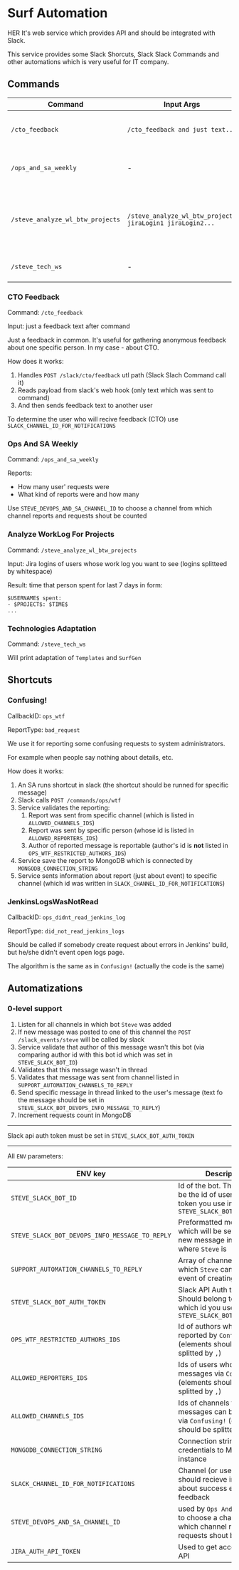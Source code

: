 # Surf Automation

HER It's web service which provides API and should be integrated with Slack.

This service provides some Slack Shorcuts, Slack Slack Commands and other automations which is very useful for IT company. 

## Commands

| Command | Input Args| Description |   
|----------|---------|-----|
|`/cto_feedback`| `/cto_feedback and just text...` |Send feedback about Surf CTO to him |
|`/ops_and_sa_weekly`| - | Send SA and DevOps work digest into chat |
|`/steve_analyze_wl_btw_projects`| `/steve_analyze_wl_btw_projects jiraLogin1 jiraLogin2...` | Result: time that person spent for last 7 days distributed between his projects |
| `/steve_tech_ws` | - | Print internal technologies adaptation|
### CTO Feedback

Command: `/cto_feedback`

Input: just a feedback text after command

Just a feedback in common. It's useful for gathering anonymous feedback about one specific person. In my case - about CTO.

How does it works:
1. Handles `POST /slack/cto/feedback` utl path (Slack Slach Command call it)
2. Reads payload from slack's web hook (only text which was sent to command)
3. And then sends feedback text to another user

To determine the user who will recive feedback (CTO) use `SLACK_CHANNEL_ID_FOR_NOTIFICATIONS`

### Ops And SA Weekly

Command: `/ops_and_sa_weekly`

Reports:
- How many user' requests were
- What kind of reports were and how many

Use `STEVE_DEVOPS_AND_SA_CHANNEL_ID` to choose a channel from which channel reports and requests shout be counted

### Analyze WorkLog For Projects

Command: `/steve_analyze_wl_btw_projects`

Input: Jira logins of users whose work log you want to see (logins splitteed by whitespace)

Result: time that person spent for last 7 days in form:

```
$USERNAME$ spent:
- $PROJECT$: $TIME$
...
```

### Technologies Adaptation

Command: `/steve_tech_ws`

Will print adaptation of `Templates` and `SurfGen`

## Shortcuts

### Confusing!

CallbackID: `ops_wtf`

ReportType: `bad_request`

We use it for reporting some confusing requests to system administrators.

For example when people say nothing about details, etc. 

How does it works:
1. An SA runs shortcut in slack (the shortcut should be runned for specific message)
2. Slack calls `POST /commands/ops/wtf`
3. Service validates the reporting:
    1. Report was sent from specific channel (which is listed in `ALLOWED_CHANNELS_IDS`)
    2. Report was sent by specific person (whose id is listed in `ALLOWED_REPORTERS_IDS`)
    3. Author of reported message is reportable (author's id is **not** listed in `OPS_WTF_RESTRICTED_AUTHORS_IDS`)
4. Service save the report to MongoDB which is connected by `MONGODB_CONNECTION_STRING`
5. Service sents information about report (just about event) to specific channel (which id was written in `SLACK_CHANNEL_ID_FOR_NOTIFICATIONS`)

### JenkinsLogsWasNotRead

CallbackID: `ops_didnt_read_jenkins_log`

ReportType: `did_not_read_jenkins_logs`

Should be called if somebody create request about errors in Jenkins' build, but he/she didn't event open logs page.

The algorithm is the same as in `Confusign!` (actually the code is the same)

## Automatizations

### 0-level support

1. Listen for all channels in which bot `Steve` was added
2. If new message was posted to one of this channel the `POST /slack_events/steve` will be called by slack
3. Service validate that author of this message wasn't this bot (via comparing author id with this bot id which was set in `STEVE_SLACK_BOT_ID`)
4. Validates that this message wasn't in thread
5. Validates that message was sent from channel listed in `SUPPORT_AUTOMATION_CHANNELS_TO_REPLY`
5. Send specific message in thread linked to the user's message (text fo the message should be set in `STEVE_SLACK_BOT_DEVOPS_INFO_MESSAGE_TO_REPLY`)
6. Increment requests count in MongoDB

---

Slack api auth token must be set in `STEVE_SLACK_BOT_AUTH_TOKEN`

---

All `ENV` parameters:


| ENV  key |  Description |   
|----------|--------------|
|`STEVE_SLACK_BOT_ID`|Id of the bot. This id should be the id of user whose token you use in `STEVE_SLACK_BOT_AUTH_TOKEN`|
|`STEVE_SLACK_BOT_DEVOPS_INFO_MESSAGE_TO_REPLY`|Preformatted message which will be sent for any new message in shannels where `Steve` is|
|`SUPPORT_AUTOMATION_CHANNELS_TO_REPLY`|Array of channel ids in which `Steve` can reply on event of creating message|
|`STEVE_SLACK_BOT_AUTH_TOKEN`|Slack API Auth token. Should belong to user which id you use in `STEVE_SLACK_BOT_ID`|
|`OPS_WTF_RESTRICTED_AUTHORS_IDS`|Id of authors whe can't be reported by `Confusing!` (elements should be splitted by `,`)|
|`ALLOWED_REPORTERS_IDS`|Ids of users who can report messages via `Confusing!` (elements should be splitted by `,`)|
|`ALLOWED_CHANNELS_IDS`|Ids of channels from which messages can be reported via `Confusing!` (elements should be splitted by `,`)|
|`MONGODB_CONNECTION_STRING`|Connection string with credentials to MongoDB instance|
|`SLACK_CHANNEL_ID_FOR_NOTIFICATIONS`|Channel (or user) id who should recieve information about success events or feedback|
|`STEVE_DEVOPS_AND_SA_CHANNEL_ID`| used by `Ops And SA Weekly` to choose a channel from which channel reports and requests shout be counted |
|`JIRA_AUTH_API_TOKEN`| Used to get access to JIRA API |
